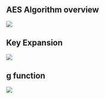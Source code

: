 ## AES Algorithm overview
![](https://github.com/mohamedboubaker/AES/blob/main/Diagrams/AES_overview.png)

## Key Expansion
![](https://github.com/mohamedboubaker/AES/blob/main/Diagrams/key_expantion.png)

## g function
![](https://github.com/mohamedboubaker/AES/blob/main/Diagrams/g_function.png)


